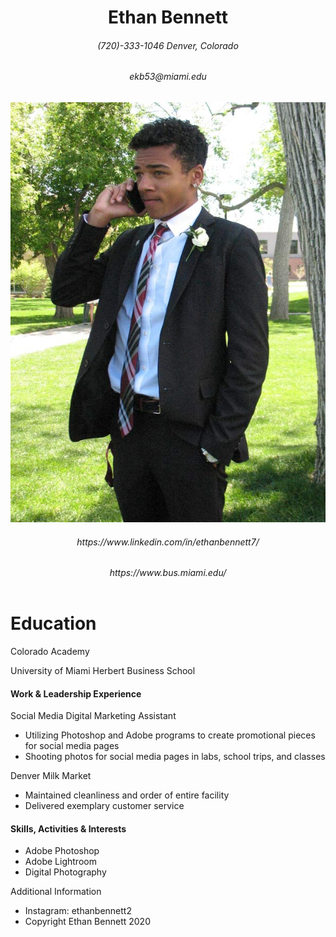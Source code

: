 <!DOCTYPE html>
<html>
<head>
  <meta charset="utf-8">
  <title>Ethan Bennett Resume</title>
</head>
<body>
<header>
<h1>Ethan Bennett</h1>
<h6>(720)-333-1046 Denver, Colorado</h6>
  <h6>ekb53@miami.edu</h6>
<img src="ekb.jpg" alt="Ethan-Bennett-Resume">
  <nav>
  <h6> https://www.linkedin.com/in/ethanbennett7/ </h6> 
  <h6> https://www.bus.miami.edu/ </h6>
  </nav>
  </header>
  <main>
<h1>Education</h1>
  <p> Colorado Academy </p>
  <p> University of Miami Herbert Business School </p>
<h4>Work & Leadership Experience</h4>
  <p> Social Media Digital Marketing Assistant </p>
  <ul>
    <li>Utilizing Photoshop and Adobe programs to create promotional pieces for social media pages</li>
    <li>Shooting photos for social media pages in labs, school trips, and classes</li>
  </ul>
  <p>Denver Milk Market</p>
<ul>
  <li>Maintained cleanliness and order of entire facility</li>
  <li>Delivered exemplary customer service</li>
</ul>
<h4>Skills, Activities & Interests</h4>
<ul>
  <li>Adobe Photoshop</li>
  <li>Adobe Lightroom</li>
  <li>Digital Photography</li>
</ul>
  </main>
  <footer>
    <p>Additional Information</p>
    <ul>
      <li>Instagram: ethanbennett2 </li>
      <li>Copyright Ethan Bennett 2020</li>
    </ul>
  </footer>
      
  </body>
</html>

